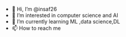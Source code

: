 - 👋 Hi, I’m @insaf26
- 👀 I’m interested in computer science and AI
- 🌱 I’m currently learning ML ,data science,DL
- 📫 How to reach me 

<!---
insaf26/insaf26 is a ✨ special ✨ repository because its `README.md` (this file) appears on your GitHub profile.
You can click the Preview link to take a look at your changes.
--->

